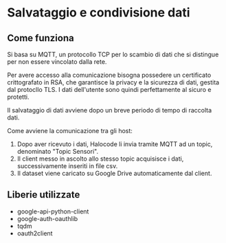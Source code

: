 # Salvataggio e condivisione dati

## Come funziona
Si basa su MQTT, un protocollo TCP per lo scambio di dati che si distingue per non essere vincolato dalla rete.

Per avere accesso alla comunicazione bisogna possedere un certificato crittografato in RSA, che garantisce la privacy e la sicurezza di dati, gestita dal protocllo TLS. I dati dell'utente sono quindi perfettamente al sicuro e protetti.

Il salvataggio di dati avviene dopo un breve periodo di tempo di raccolta dati.

Come avviene la comunicazione tra gli host:
1. Dopo aver ricevuto i dati, Halocode li invia tramite MQTT ad un topic, denominato "Topic Sensori".
2. Il client messo in ascolto allo stesso topic acquisisce i dati, successivamente inseriti in file csv.
3. Il dataset viene caricato su Google Drive automaticamente dal client.

## Liberie utilizzate
+ google-api-python-client
+ google-auth-oauthlib
+ tqdm
+ oauth2client
